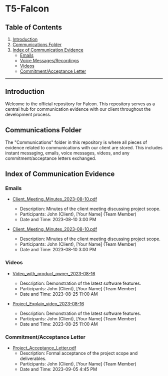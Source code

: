 # T5-Falcon

## Table of Contents

1. [Introduction](#introduction)
2. [Communications Folder](#communications-folder)
3. [Index of Communication Evidence](#index-of-communication-evidence)
   - [Emails](#emails)
   - [Voice Messages/Recordings](#voice-messagesrecordings)
   - [Videos](#videos)
   - [Commitment/Acceptance Letter](#commitmentacceptance-letter)


---

## Introduction

Welcome to the official repository for Falcon. This repository serves as a central hub for communication evidence with our client throughout the development process.

## Communications Folder

The "Communications" folder in this repository is where all pieces of evidence related to communications with our client are stored. This includes instant messaging, emails, voice messages, videos, and any commitment/acceptance letters exchanged.

## Index of Communication Evidence

### Emails

- [Client_Meeting_Minutes_2023-08-10.pdf](communications/emails/Client_Meeting_Minutes_2023-08-10.pdf)
  - Description: Minutes of the client meeting discussing project scope.
  - Participants: John (Client), [Your Name] (Team Member)
  - Date and Time: 2023-08-10 3:00 PM

- [Client_Meeting_Minutes_2023-08-10.pdf](communications/emails/Client_Meeting_Minutes_2023-08-10.pdf)
  - Description: Minutes of the client meeting discussing project scope.
  - Participants: John (Client), [Your Name] (Team Member)
  - Date and Time: 2023-08-10 3:00 PM


### Videos

- [Video_with_product_owner_2023-08-16](https://youtu.be/V_f8V-RYIbE)
  - Description: Demonstration of the latest software features.
  - Participants: John (Client), [Your Name] (Team Member)
  - Date and Time: 2023-08-25 11:00 AM

- [Project_Explain_video_2023-08-16](https://youtu.be/V_f8V-RYIbE)
  - Description: Demonstration of the latest software features.
  - Participants: John (Client), [Your Name] (Team Member)
  - Date and Time: 2023-08-25 11:00 AM

### Commitment/Acceptance Letter

- [Project_Acceptance_Letter.pdf](communications/commitment_acceptance/Project_Acceptance_Letter.pdf)
  - Description: Formal acceptance of the project scope and deliverables.
  - Participants: John (Client), [Your Name] (Team Member)
  - Date and Time: 2023-09-05 4:45 PM

